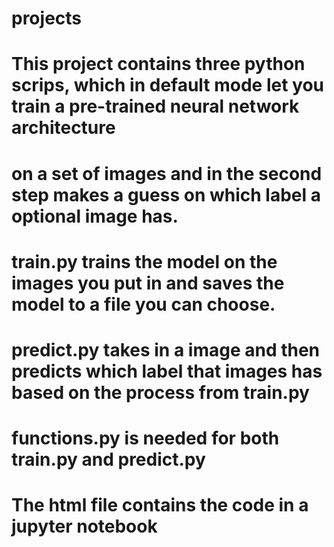 # projects
# This project contains three python scrips, which in default mode let you train a pre-trained neural network architecture
# on a set of images and in the second step makes a guess on which label a optional image has.
# train.py trains the model on the images you put in and saves the model to a file you can choose. 
# predict.py takes in a image and then predicts which label that images has based on the process from train.py
# functions.py is needed for both train.py and predict.py
# The html file contains the code in a jupyter notebook
